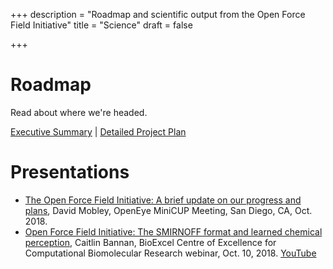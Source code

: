 +++
description = "Roadmap and scientific output from the Open Force Field Initiative"
title = "Science"
draft = false

+++

# Roadmap

Read about where we're headed.

[Executive Summary](downloads/roadmap/open-forcefield-summary.pdf) | [Detailed Project Plan](downloads/roadmap/open-forcefield-plan.pdf)

# Presentations
- [The Open Force Field Initiative: A brief update on our progress and plans](http://dx.doi.org/10.13140/RG.2.2.21679.38569), David Mobley, OpenEye MiniCUP Meeting, San Diego, CA, Oct. 2018.
- [Open Force Field Initiative: The SMIRNOFF format and learned chemical perception](https://bioexcel.eu/open-force-field-initiative-the-smirnoff-format-and-learned-chemical-perception/), Caitlin Bannan, BioExcel Centre of Excellence for Computational Biomolecular Research webinar, Oct. 10, 2018. [YouTube](https://youtu.be/0S9Pj33IVk0)
